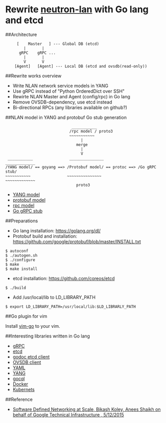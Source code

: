 # Rewrite [neutron-lan](https://github.com/araobp/neutron-lan) with Go lang and etcd

##Architecture
```
     [    Master   ] --- Global DB (etcd)
        |       |
      gRPC    gRPC ...
        |       |
        V       V
    [Agent]   [Agent] --- Local DB (etcd and ovsdb(read-only))
```
##Rewrite works overview
- Write NLAN network service models in YANG
- Use gRPC instead of "Python OrderedDict over SSH"
- Rewirte NLAN Master and Agent (config/rpc) in Go lang
- Remove OVSDB-dependency, use etcd instead
- Bi-directional RPCs (any libraries available on github?)

##NLAN model in YANG and protobuf
Go stub generation
```
                             ___________  
                            /rpc model / proto3
                            ~~~~~~~~~~~
                                 |
                               merge
                                 |
                                 V
 ___________                _______________                _____________
/YANG model/ == goyang ==> /Protobuf model/ == protoc ==> /Go gRPC stub/
~~~~~~~~~~~                ~~~~~~~~~~~~~~~                ~~~~~~~~~~~~~
                               proto3
```
- [YANG model](./nlan/model/nlan/nlan.yang)
- [protobuf model](./nlan/model/nlan/nlan.proto)
- [rpc model](./nlan/model/nlan/rpc.proto)
- [Go gRPC stub](./nlan/model/nlan/nlan.pb.go)

##Preparations
- Go lang installation: https://golang.org/dl/
- Protobuf build and installation: https://github.com/google/protobuf/blob/master/INSTALL.txt
```
$ autoconf
$ ./autogen.sh
$ ./configure
$ make
$ make install
```
- etcd installation: https://github.com/coreos/etcd
```
$ ./build
``` 
- Add /usr/local/lib to LD_LIBRARY_PATH
```
$ export LD_LIBRARY_PATH=/usr/local/lib:$LD_LIBRARLY_PATH

```

##Go plugin for vim

Install [vim-go](https://github.com/fatih/vim-go) to your vim.

##Interesting libraries written in Go lang
- [gRPC](https://github.com/grpc/grpc-go/)
- [etcd](https://github.com/coreos/etcd)
- [godoc etcd client](https://godoc.org/github.com/coreos/etcd/client)
- [OVSDB client](https://github.com/socketplane/libovsdb)
- [YAML](https://github.com/go-yaml/yaml)
- [YANG](https://github.com/openconfig/goyang)
- [gocql](https://github.com/gocql/gocql)
- [Docker](https://github.com/docker/docker)
- [Kubernets](https://github.com/kubernetes/kubernetes)

##Reference
- [Software Defined 
Networking at Scale, Bikash Koley, Anees Shaikh on behalf of Google Technical Infrastructure
, 5/12/2015](http://files.meetup.com/8218762/Bikash_Koley%20SDN_meetup%20May%202015.pdf)
